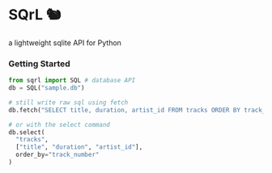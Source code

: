 # SQrL 🐿️
a lightweight sqlite API for Python

### Getting Started
```python
from sqrl import SQL # database API
db = SQL("sample.db")
```

```python
# still write raw sql using fetch
db.fetch("SELECT title, duration, artist_id FROM tracks ORDER BY track_number;")

# or with the select command
db.select(
  "tracks",
  ["title", "duration", "artist_id"],
  order_by="track_number"
)
```
